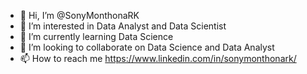 - 👋 Hi, I’m @SonyMonthonaRK
- 👀 I’m interested in Data Analyst and Data Scientist
- 🌱 I’m currently learning Data Science
- 💞️ I’m looking to collaborate on Data Science and Data Analyst
- 📫 How to reach me https://www.linkedin.com/in/sonymonthonark/

<!---
SonyMonthonaRK/SonyMonthonaRK is a ✨ special ✨ repository because its `README.md` (this file) appears on your GitHub profile.
You can click the Preview link to take a look at your changes.
--->

